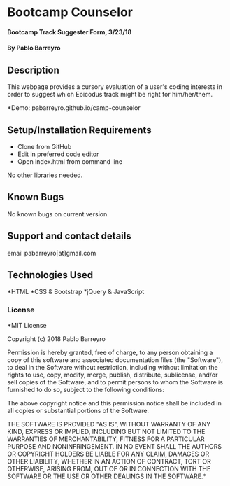 # Bootcamp Counselor

#### Bootcamp Track Suggester Form, 3/23/18

#### By **Pablo Barreyro**

## Description

This webpage provides a cursory evaluation of a user's coding interests in order to suggest which Epicodus track might be right for him/her/them.

*Demo: pabarreyro.github.io/camp-counselor

## Setup/Installation Requirements

* Clone from GitHub
* Edit in preferred code editor
* Open index.html from command line

No other libraries needed.

## Known Bugs

No known bugs on current version.

## Support and contact details

email pabarreyro[at]gmail.com

## Technologies Used

*HTML
*CSS & Bootstrap
*jQuery & JavaScript

### License

*MIT License

Copyright (c) 2018 Pablo Barreyro

Permission is hereby granted, free of charge, to any person obtaining a copy
of this software and associated documentation files (the "Software"), to deal
in the Software without restriction, including without limitation the rights
to use, copy, modify, merge, publish, distribute, sublicense, and/or sell
copies of the Software, and to permit persons to whom the Software is
furnished to do so, subject to the following conditions:

The above copyright notice and this permission notice shall be included in all
copies or substantial portions of the Software.

THE SOFTWARE IS PROVIDED "AS IS", WITHOUT WARRANTY OF ANY KIND, EXPRESS OR
IMPLIED, INCLUDING BUT NOT LIMITED TO THE WARRANTIES OF MERCHANTABILITY,
FITNESS FOR A PARTICULAR PURPOSE AND NONINFRINGEMENT. IN NO EVENT SHALL THE
AUTHORS OR COPYRIGHT HOLDERS BE LIABLE FOR ANY CLAIM, DAMAGES OR OTHER
LIABILITY, WHETHER IN AN ACTION OF CONTRACT, TORT OR OTHERWISE, ARISING FROM,
OUT OF OR IN CONNECTION WITH THE SOFTWARE OR THE USE OR OTHER DEALINGS IN THE
SOFTWARE.*
